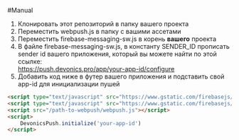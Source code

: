 #Manual

1. Клонировать этот репозиторий в папку вашего проекта
2. Переместить webpush.js в папку с вашими ассетами
3. Переместить firebase-messaging-sw.js в корень <b>вашего</b> проекта
4. В файле firebase-messaging-sw.js, в константу SENDER_ID прописать sender id вашего приложения, который вы можете найти по этой ссылке:   
   https://push.devonics.pro/app/your-app-id/configure
5. Добавить код ниже в футер вашего приложения и подставить свой app-id для инициализации пушей
```html
<script type="text/javascript" src="https://www.gstatic.com/firebasejs/6.6.2/firebase-app.js"></script>
<script type="text/javascript" src="https://www.gstatic.com/firebasejs/6.6.2/firebase-messaging.js"></script>
<script src="/path-to-webpush/webpush.js"></script>
<script>
    DevonicsPush.initialize('your-app-id')
</script>
```


